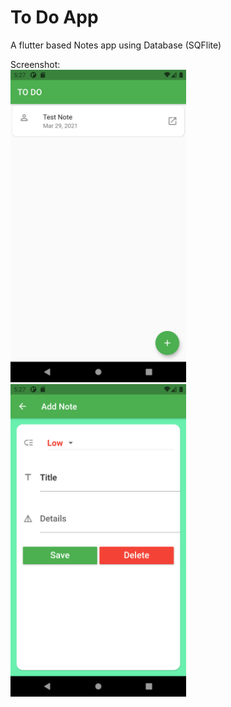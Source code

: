 # To Do App

A flutter based Notes app using Database (SQFlite)

<p>
    Screenshot:
    <br>
    <img src="https://github.com/Akhmen18/to_do_app/blob/main/SS1.png" height=500px>
    <img src="https://github.com/Akhmen18/to_do_app/blob/main/SS2.png" height=500px>
